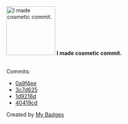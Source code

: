 <img src="https://my-badges.github.io/my-badges/cosmetic-commit.png" alt="I made cosmetic commit." title="I made cosmetic commit." width="128">
<strong>I made cosmetic commit.</strong>
<br><br>

Commits:

- <a href="https://github.com/ydb-platform/ydb-js-sdk/commit/0a9f4ee1c87d232c6f8e3780a06aefe9231b56b8">0a9f4ee</a>
- <a href="https://github.com/ydb-platform/ydb-go-sdk/commit/3c7d625f24cad891a07b9cbff6c2ceb9d52a0d68">3c7d625</a>
- <a href="https://github.com/polRk/telegram/commit/1d9216daa42fe2d30a6251900c208107aee73ae0">1d9216d</a>
- <a href="https://github.com/polRk/telegram/commit/40419cd5ede5c9614a18d8e44f1c87abb8ba8238">40419cd</a>


Created by <a href="https://github.com/my-badges/my-badges">My Badges</a>